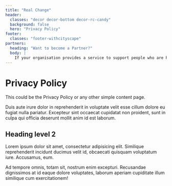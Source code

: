 ```yaml
---
title: "Real Change"
header:
  classes: "decor decor-bottom decor-rc-candy"
  background: false
  hero: "Privacy Policy"
footer:
  classes: "footer-withcityscape"
partners:
  heading: "Want to become a Partner?"
  body: |
    If your organisation provides a service to support people who are homeless in Wigan & Leigh and you would like to discuss how to become an approved Real Change partner please contact the Real Change Secretary on [0000 000 000](#todo) or email [realchange@realchange.com](#todo)
---
```


# Privacy Policy

This could be the Privacy Policy or any other simple content page.

Duis aute irure dolor in reprehenderit in voluptate velit esse cillum dolore eu fugiat nulla pariatur. Excepteur sint occaecat cupidatat non proident, sunt in culpa qui officia deserunt mollit anim id est laborum.

## Heading level 2

Lorem ipsum dolor sit amet, consectetur adipisicing elit. Similique reprehenderit incidunt ducimus velit id, obcaecati quisquam voluptatum iure. Accusamus, eum.

Ad tempore omnis, totam sit, nostrum enim excepturi. Recusandae dignissimos at id eaque dolore voluptates, laborum aperiam cupiditate illum similique cum exercitationem!
